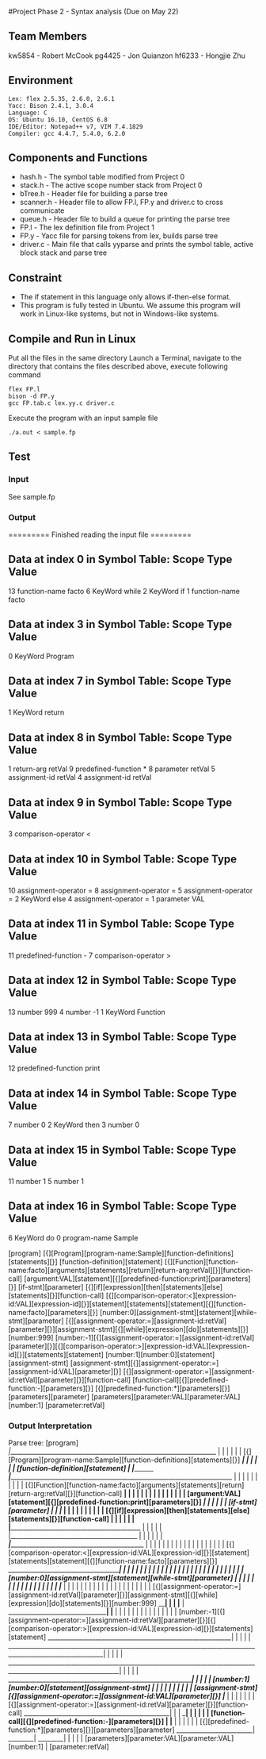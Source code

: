 #Project Phase 2 - Syntax analysis (Due on May 22)
## Team Members
kw5854 - Robert McCook
pg4425 - Jon Quianzon
hf6233 - Hongjie Zhu

## Environment
```
Lex: flex 2.5.35, 2.6.0, 2.6.1
Yacc: Bison 2.4.1, 3.0.4
Language: C
OS: Ubuntu 16.10, CentOS 6.8
IDE/Editor: Notepad++ v7, VIM 7.4.1829
Compiler: gcc 4.4.7, 5.4.0, 6.2.0
```

## Components and Functions
* hash.h - The symbol table modified from Project 0
* stack.h - The active scope number stack from Project 0
* bTree.h - Header file for building a parse tree
* scanner.h - Header file to allow FP.l, FP.y and driver.c to cross communicate
* queue.h - Header file to build a queue for printing the parse tree
* FP.l - The lex definition file from Project 1
* FP.y - Yacc file for parsing tokens from lex, builds parse tree
* driver.c - Main file that calls yyparse and prints the symbol table, active block stack and parse tree

## Constraint
* The if statement in this language only allows if-then-else format.
* This program is fully tested in Ubuntu. We assume this program will work in Linux-like systems, but not in Windows-like systems.

## Compile and Run in Linux
Put all the files in the same directory 
Launch a Terminal, navigate to the directory that contains the files described above, execute following command
```
flex FP.l
bison -d FP.y
gcc FP.tab.c lex.yy.c driver.c
```
Execute the program with an input sample file
```
./a.out < sample.fp
```

## Test
### Input
See sample.fp
### Output
========= Finished reading the input file =========

Data at index 0 in Symbol Table:
Scope	Type                 Value
---------------------------------------
13      function-name        facto
6       KeyWord              while
2       KeyWord              if
1       function-name        facto

Data at index 3 in Symbol Table:
Scope	Type                 Value
---------------------------------------
0       KeyWord              Program

Data at index 7 in Symbol Table:
Scope	Type                 Value
---------------------------------------
1       KeyWord              return

Data at index 8 in Symbol Table:
Scope	Type                 Value
---------------------------------------
1       return-arg           retVal
9       predefined-function  *
8       parameter            retVal
5       assignment-id        retVal
4       assignment-id        retVal

Data at index 9 in Symbol Table:
Scope	Type                 Value
---------------------------------------
3       comparison-operator  <

Data at index 10 in Symbol Table:
Scope	Type                 Value
---------------------------------------
10      assignment-operator  =
8       assignment-operator  =
5       assignment-operator  =
2       KeyWord              else
4       assignment-operator  =
1       parameter            VAL

Data at index 11 in Symbol Table:
Scope	Type                 Value
---------------------------------------
11      predefined-function  -
7       comparison-operator  >

Data at index 12 in Symbol Table:
Scope	Type                 Value
---------------------------------------
13      number               999
4       number               -1
1       KeyWord              Function

Data at index 13 in Symbol Table:
Scope	Type                 Value
---------------------------------------
12      predefined-function  print

Data at index 14 in Symbol Table:
Scope	Type                 Value
---------------------------------------
7       number               0
2       KeyWord              then
3       number               0

Data at index 15 in Symbol Table:
Scope	Type                 Value
---------------------------------------
11      number               1
5       number               1

Data at index 16 in Symbol Table:
Scope	Type                 Value
---------------------------------------
6       KeyWord              do
0       program-name         Sample


[program]
  [{][Program][program-name:Sample][function-definitions][statements][}]
    [function-definition][statement]
      [{][Function][function-name:facto][arguments][statements][return][return-arg:retVal][}][function-call]
        [argument:VAL][statement][{][predefined-function:print][parameters][}]
          [if-stmt][parameter]
            [{][if][expression][then][statements][else][statements][}][function-call]
              [{][comparison-operator:<][expression-id:VAL][expression-id][}][statement][statements][statement][{][function-name:facto][parameters][}]
                [number:0][assignment-stmt][statement][while-stmt][parameter]
                  [{][assignment-operator:=][assignment-id:retVal][parameter][}][assignment-stmt][{][while][expression][do][statements][}][number:999]
                    [number:-1][{][assignment-operator:=][assignment-id:retVal][parameter][}][{][comparison-operator:>][expression-id:VAL][expression-id][}][statements][statement]
                      [number:1][number:0][statement][assignment-stmt]
                        [assignment-stmt][{][assignment-operator:=][assignment-id:VAL][parameter][}]
                          [{][assignment-operator:=][assignment-id:retVal][parameter][}][function-call]
                            [function-call][{][predefined-function:-][parameters][}]
                              [{][predefined-function:*][parameters][}][parameters][parameter]
                                [parameters][parameter:VAL][parameter:VAL][number:1]
                                  [parameter:retVal]

### Output Interpretation
Parse tree:
[program]
   _|__________________________________________________________________
   |     |              |                    |                 |      |
  [{][Program][program-name:Sample][function-definitions][statements][}]
              _______________________________|                 |
              |               _________________________________|
              |               |
    [function-definition][statement]
              |               |______________________________________________________________________
       _______|_____________________________________________________________________________        |
       |      |               |              |          |          |            |          |        |
      [{][Function][function-name:facto][arguments][statements][return][return-arg:retVal][}][function-call]
               ______________________________|          |                                           |
               |            ____________________________|                                           |
               |            |     __________________________________________________________________|
               |            |     |             |                   |       |
        [argument:VAL][statement][{][predefined-function:print][parameters][}]
             _______________|                                       |
             |          ____________________________________________|
             |          |
          [if-stmt][parameter]
             |          |____________________________________________________
             |_______________________________________________________       |
             |   |      |        |        |        |        |       |       |
            [{][if][expression][then][statements][else][statements][}][function-call]
                        |                 |                 |               |________________________________________________________________________
                        |                 |                 |_____________________________________________      |           |               |       |
                        |                 |________________________________________           |          |      |           |               |       |
               _________|___________________________________________________      |           |          |      |           |               |       |
               |        |                   |                   |          |      |           |          |      |           |               |       |
              [{][comparison-operator:<][expression-id:VAL][expression-id][}][statement][statements][statement][{][function-name:facto][parameters][}]
                    ____________________________________________|                 |           |          |                                  |
                    |               ______________________________________________|           |          |                                  |
                    |               |           ______________________________________________|          |                                  |
                    |               |           |           _____________________________________________|                                  |
                    |               |           |           |           ____________________________________________________________________|
                    |               |           |           |           |
                [number:0][assignment-stmt][statement][while-stmt][parameter]
                                    |           |           |           |________________________________________________________________________
                                    |           |           |____________________________________________________________________________       |
                                    |           |_________________________________________        |    |        |       |       |       |       |
                   _________________|__________________________________________          |        |    |        |       |       |       |       |
                   |                |                  |               |      |          |        |    |        |       |       |       |       |
                  [{][assignment-operator:=][assignment-id:retVal][parameter][}][assignment-stmt][{][while][expression][do][statements][}][number:999]
                         ______________________________________________|                 |                      |               |____________________________________________
                         |      _________________________________________________________|__  __________________|__________________________________________      |          |
                         |      |            |                    |                |       |  |            |                  |                   |       |      |          |
                    [number:-1][{][assignment-operator:=][assignment-id:retVal][parameter][}][{][comparison-operator:>][expression-id:VAL][expression-id][}][statements][statement]
                         __________________________________________________________|                                                              |              |          |
                         |            ____________________________________________________________________________________________________________|              |          |
                         |            |         _________________________________________________________________________________________________________________|          |
                         |            |         |          _________________________________________________________________________________________________________________|
                         |            |         |          |
                      [number:1][number:0][statement][assignment-stmt]
                                ________________|          |
                                |         _________________|_______________________________________
                                |         |             |                   |              |      |
                        [assignment-stmt][{][assignment-operator:=][assignment-id:VAL][parameter][}]
                           _____|______________________________________________________    |
                           |            |                    |                 |      |    |
                          [{][assignment-operator:=][assignment-id:retVal][parameter][}][function-call]
                                 ______________________________________________|           |
                                 |          _______________________________________________|
                                 |          |             |                |      |
                            [function-call][{][predefined-function:-][parameters][}]
                               __|____________________________________     |____________
                               |          |                   |      |     |           |
                              [{][predefined-function:*][parameters][}][parameters][parameter]
                                      ________________________|   ________|   ________|
                                      |            |              |           |
                                [parameters][parameter:VAL][parameter:VAL][number:1]
                                      |
                                  [parameter:retVal]
